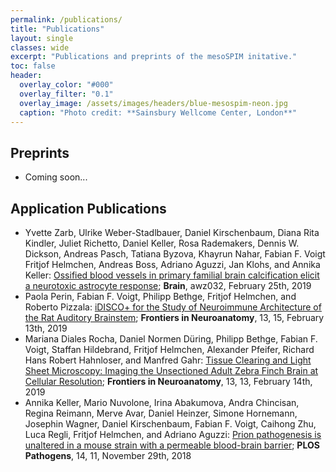 ```yaml
---
permalink: /publications/
title: "Publications"
layout: single
classes: wide
excerpt: "Publications and preprints of the mesoSPIM initative."
toc: false
header:
  overlay_color: "#000"
  overlay_filter: "0.1"
  overlay_image: /assets/images/headers/blue-mesospim-neon.jpg
  caption: "Photo credit: **Sainsbury Wellcome Center, London**"
---
```


## Preprints
* Coming soon...

## Application Publications
* Yvette Zarb, Ulrike Weber-Stadlbauer, Daniel Kirschenbaum, Diana Rita Kindler, Juliet Richetto, Daniel Keller, Rosa Rademakers, Dennis W. Dickson, Andreas Pasch, Tatiana Byzova, Khayrun Nahar, Fabian F. Voigt Fritjof Helmchen, Andreas Boss, Adriano Aguzzi, Jan Klohs, and Annika Keller: [Ossified blood vessels in primary familial brain calcification elicit a neurotoxic astrocyte response](https://academic.oup.com/brain/advance-article/doi/10.1093/brain/awz032/5364607); **Brain**, awz032, February 25th, 2019
* Paola Perin, Fabian F. Voigt, Philipp Bethge, Fritjof Helmchen, and Roberto Pizzala:
[iDISCO+ for the Study of Neuroimmune Architecture of the Rat Auditory Brainstem](https://www.frontiersin.org/articles/10.3389/fnana.2019.00015/full); **Frontiers in Neuroanatomy**, 13, 15, February 13th, 2019
* Mariana Diales Rocha, Daniel Normen Düring, Philipp Bethge, Fabian F. Voigt, Staffan Hildebrand, Fritjof Helmchen, Alexander Pfeifer, Richard Hans Robert Hahnloser, and Manfred Gahr: [Tissue Clearing and Light Sheet Microscopy: Imaging the Unsectioned Adult Zebra Finch Brain at Cellular Resolution](https://www.frontiersin.org/articles/10.3389/fnana.2019.00013/full); **Frontiers in Neuroanatomy**, 13, 13, February 14th, 2019
* Annika Keller, Mario Nuvolone, Irina Abakumova, Andra Chincisan, Regina Reimann, Merve Avar, Daniel Heinzer, Simone Hornemann, Josephin Wagner, Daniel Kirschenbaum, Fabian F. Voigt, Caihong Zhu, Luca Regli, Fritjof Helmchen, and Adriano Aguzzi: [Prion pathogenesis is unaltered in a mouse strain with a permeable blood-brain barrier](https://journals.plos.org/plospathogens/article?id=10.1371/journal.ppat.1007424); **PLOS Pathogens**, 14, 11, November 29th, 2018
